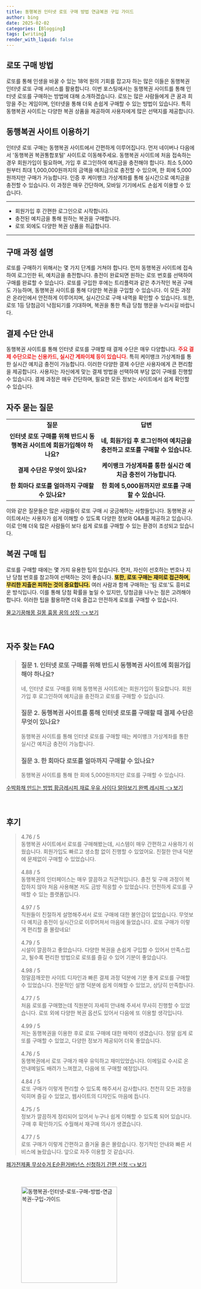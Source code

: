 ```yaml
---
title: 동행복권 인터넷 로또 구매 방법 연금복권 구입 가이드
author: bing
date: 2025-02-02
categories: [Blogging]
tags: [writing]
render_with_liquid: false
---
```



<h2 id='로또_구매_방법'>로또 구매 방법</h2>

<p>로또를 통해 인생을 바꿀 수 있는 18억 원의 기회를 잡고자 하는 많은 이들은 동행복권 인터넷 로또 구매 서비스를 활용합니다. 이번 포스팅에서는 동행복권 사이트를 통해 인터넷 로또를 구매하는 방법에 대해 소개하겠습니다. 로또는 많은 사람들에게 큰 꿈과 희망을 주는 게임이며, 인터넷을 통해 더욱 손쉽게 구매할 수 있는 방법이 있습니다. 특히 동행복권 사이트는 다양한 복권 상품을 제공하여 사용자에게 많은 선택지를 제공합니다.</p>

<h2 id='동행복권_사이트_이용하기'>동행복권 사이트 이용하기</h2>

<p>인터넷 로또 구매는 동행복권 사이트에서 간편하게 이루어집니다. 먼저 네이버나 다음에서 '동행복권 복권통합포털' 사이트로 이동해주세요. 동행복권 사이트에 처음 접속하는 경우 회원가입이 필요하며, 가입 후 로그인하여 예치금을 충전해야 합니다. 최소 5,000원부터 최대 1,000,000원까지의 금액을 예치금으로 충전할 수 있으며, 한 회에 5,000원까지만 구매가 가능합니다. 인증 후 케이뱅크 가상계좌를 통해 실시간으로 예치금을 충전할 수 있습니다. 이 과정은 매우 간단하며, 모바일 기기에서도 손쉽게 이용할 수 있습니다.</p>

<hr />

<ul>
    <li>회원가입 후 간편한 로그인으로 시작합니다.</li>
    <li>충전된 예치금을 통해 원하는 복권을 구매합니다.</li>
    <li>로또 외에도 다양한 복권 상품을 취급합니다.</li>
</ul>

<hr />

<h2 id='구매_과정_설명'>구매 과정 설명</h2>

<p>로또를 구매하기 위해서는 몇 가지 단계를 거쳐야 합니다. 먼저 동행복권 사이트에 접속하여 로그인한 뒤, 예치금을 충전합니다. 충전이 완료되면 원하는 로또 번호를 선택하여 구매를 완료할 수 있습니다. 로또를 구입한 후에는 트리플럭과 같은 추가적인 복권 구매도 가능하며, 동행복권 사이트를 통해 다양한 복권을 구입할 수 있습니다. 이 모든 과정은 온라인에서 안전하게 이루어지며, 실시간으로 구매 내역을 확인할 수 있습니다. 또한, 로또 1등 당첨금이 낙점되기를 기대하며, 복권을 통한 특급 당첨 행운을 누리시길 바랍니다.</p>

<h2 id='결제_수단_안내'>결제 수단 안내</h2>

<p>동행복권 사이트를 통해 인터넷 로또를 구매할 때 결제 수단은 매우 다양합니다. <b><span style="color: #ee2323;">주요 결제 수단으로는 신용카드, 실시간 계좌이체 등이 있습니다.</span></b> 특히 케이뱅크 가상계좌를 통한 실시간 예치금 충전이 가능합니다. 이러한 다양한 결제 수단은 사용자에게 큰 편리함을 제공합니다. 사용자는 자신에게 맞는 결제 방법을 선택하여 부담 없이 구매를 진행할 수 있습니다. 결제 과정은 매우 간단하며, 필요한 모든 정보는 사이트에서 쉽게 확인할 수 있습니다.</p>

<h2 id='자주_묻는_질문'>자주 묻는 질문</h2>

<table>
    <tr>
        <td style="text-align: center; height: 17px;"><b>질문</b></td>
        <td style="text-align: center; height: 17px;"><b>답변</b></td>
    </tr>
    <tr>
        <td style="text-align: center; height: 17px;"><b>인터넷 로또 구매를 위해 반드시 동행복권 사이트에 회원가입해야 하나요?</b></td>
        <td style="text-align: center; height: 17px;"><b>네, 회원가입 후 로그인하여 예치금을 충전하고 로또를 구매할 수 있습니다.</b></td>
    </tr>
    <tr>
        <td style="text-align: center; height: 17px;"><b>결제 수단은 무엇이 있나요?</b></td>
        <td style="text-align: center; height: 17px;"><b>케이뱅크 가상계좌를 통한 실시간 예치금 충전이 가능합니다.</b></td>
    </tr>
    <tr>
        <td style="text-align: center; height: 17px;"><b>한 회마다 로또를 얼마까지 구매할 수 있나요?</b></td>
        <td style="text-align: center; height: 17px;"><b>한 회에 5,000원까지만 로또를 구매할 수 있습니다.</b></td>
    </tr>
</table>

<p>이와 같은 질문들은 많은 사람들이 로또 구매 시 궁금해하는 사항들입니다. 동행복권 사이트에서는 사용자가 쉽게 이해할 수 있도록 다양한 정보와 Q&A를 제공하고 있습니다. 이로 인해 더욱 많은 사람들이 보다 쉽게 로또를 구매할 수 있는 환경이 조성되고 있습니다.</p>

<h2 id='복권_구매_팁'>복권 구매 팁</h2>

<p>로또를 구매할 때에는 몇 가지 유용한 팁이 있습니다. 먼저, 자신이 선호하는 번호나 지난 당첨 번호를 참고하여 선택하는 것이 좋습니다. <b><span style="background-color: #ffe066;">또한, 로또 구매는 재미로 접근하며, 무리한 지출은 피하는 것이 중요합니다.</span></b> 여러 사람과 함께 구매하는 '팀 로또'도 흥미로운 방식입니다. 이를 통해 당첨 확률을 높일 수 있지만, 당첨금을 나누는 점은 고려해야 합니다. 이러한 팁을 활용하면 더욱 즐겁고 안전하게 로또를 구매할 수 있습니다.</p>


<p><a class="click-button" title="물고기꿈해몽 길몽 흉몽 꿈의 상징" href="https://adkhouse.github.io/posts/%EB%AC%BC%EA%B3%A0%EA%B8%B0%EA%BF%88%ED%95%B4%EB%AA%BD-%EA%B8%B8%EB%AA%BD-%ED%9D%89%EB%AA%BD-%EA%BF%88%EC%9D%98-%EC%83%81%EC%A7%95/" rel="dofollow">물고기꿈해몽 길몽 흉몽 꿈의 상징 👈 보기</a></p><br>
<h2 id='자주_찾는_FAQ'>자주 찾는 FAQ</h2>
<div itemscope="" itemtype="https://schema.org/FAQPage"> 
<blockquote> 
<div itemscope="" itemprop="mainEntity" itemtype="https://schema.org/Question"> 
<h3 itemprop="name">질문 1. 인터넷 로또 구매를 위해 반드시 동행복권 사이트에 회원가입해야 하나요?</h3> 
<div itemscope="" itemprop="acceptedAnswer" itemtype="https://schema.org/Answer"> 
<span itemprop="text"> 
<p>네, 인터넷 로또 구매를 위해 동행복권 사이트에는 회원가입이 필요합니다. 회원가입 후 로그인하여 예치금을 충전하고 로또를 구매할 수 있습니다.</p> 
</span> 
</div> 
</div> 

<div itemscope="" itemprop="mainEntity" itemtype="https://schema.org/Question"> 
<h3 itemprop="name">질문 2. 동행복권 사이트를 통해 인터넷 로또를 구매할 때 결제 수단은 무엇이 있나요?</h3> 
<div itemscope="" itemprop="acceptedAnswer" itemtype="https://schema.org/Answer"> 
<span itemprop="text"> 
<p>동행복권 사이트를 통해 인터넷 로또를 구매할 때는 케이뱅크 가상계좌를 통한 실시간 예치금 충전이 가능합니다.</p> 
</span> 
</div> 
</div> 

<div itemscope="" itemprop="mainEntity" itemtype="https://schema.org/Question"> 
<h3 itemprop="name">질문 3. 한 회마다 로또를 얼마까지 구매할 수 있나요?</h3> 
<div itemscope="" itemprop="acceptedAnswer" itemtype="https://schema.org/Answer"> 
<span itemprop="text"> 
<p>동행복권 사이트를 통해 한 회에 5,000원까지만 로또를 구매할 수 있습니다.</p> 
</span> 
</div> 
</div> 
</blockquote> 
</div>
<p><a class="click-button" title="수박화채 만드는 방법 황금레시피 재료 우유 사이다 알아보기 완벽 레시피" href="https://adkhouse.github.io/posts/%EC%88%98%EB%B0%95%ED%99%94%EC%B1%84-%EB%A7%8C%EB%93%9C%EB%8A%94-%EB%B0%A9%EB%B2%95-%ED%99%A9%EA%B8%88%EB%A0%88%EC%8B%9C%ED%94%BC-%EC%9E%AC%EB%A3%8C-%EC%9A%B0%EC%9C%A0-%EC%82%AC%EC%9D%B4%EB%8B%A4-%EC%95%8C%EC%95%84%EB%B3%B4%EA%B8%B0-%EC%99%84%EB%B2%BD-%EB%A0%88%EC%8B%9C%ED%94%BC/" rel="dofollow">수박화채 만드는 방법 황금레시피 재료 우유 사이다 알아보기 완벽 레시피 👈 보기</a></p><br>
<h2 id='후기'>후기</h2>
<div itemscope itemtype="https://schema.org/Product">
  <blockquote>
  <div itemprop="review" itemscope itemtype="https://schema.org/Review">
      <div itemprop="reviewRating" itemscope itemtype="https://schema.org/Rating"> <span itemprop="ratingValue">4.76</span> / <span itemprop="bestRating">5</span> </div>
      <span itemprop="reviewBody">동행복권 사이트에서 로또를 구매해봤는데, 시스템이 매우 간편하고 사용하기 쉬웠습니다. 회원가입도 빠르고 생소함 없이 진행할 수 있었어요. 친절한 안내 덕분에 문제없이 구매할 수 있었습니다.</span>
  </div>
  <br>
  <div itemprop="review" itemscope itemtype="https://schema.org/Review">
      <div itemprop="reviewRating" itemscope itemtype="https://schema.org/Rating"> <span itemprop="ratingValue">4.88</span> / <span itemprop="bestRating">5</span> </div>
      <span itemprop="reviewBody">동행복권의 인터페이스는 매우 깔끔하고 직관적입니다. 충전 및 구매 과정이 복잡하지 않아 처음 사용해본 저도 금방 적응할 수 있었습니다. 안전하게 로또를 구매할 수 있는 플랫폼입니다.</span>
  </div>
  <br>
  <div itemprop="review" itemscope itemtype="https://schema.org/Review">
      <div itemprop="reviewRating" itemscope itemtype="https://schema.org/Rating"> <span itemprop="ratingValue">4.97</span> / <span itemprop="bestRating">5</span> </div>
      <span itemprop="reviewBody">직원들이 친절하게 설명해주셔서 로또 구매에 대한 불안감이 없었습니다. 무엇보다 예치금 충전이 실시간으로 이루어져서 마음에 들었습니다. 로또 구매가 이렇게 편리할 줄 몰랐네요!</span>
  </div>
  <br>
  <div itemprop="review" itemscope itemtype="https://schema.org/Review">
      <div itemprop="reviewRating" itemscope itemtype="https://schema.org/Rating"> <span itemprop="ratingValue">4.79</span> / <span itemprop="bestRating">5</span> </div>
      <span itemprop="reviewBody">시설이 깔끔하고 좋았습니다. 다양한 복권을 손쉽게 구입할 수 있어서 만족스럽고, 될수록 편리한 방법으로 로또를 즐길 수 있어 기분이 좋았습니다.</span>
  </div>
  <br>
  <div itemprop="review" itemscope itemtype="https://schema.org/Review">
      <div itemprop="reviewRating" itemscope itemtype="https://schema.org/Rating"> <span itemprop="ratingValue">4.98</span> / <span itemprop="bestRating">5</span> </div>
      <span itemprop="reviewBody">정말끔깨끗한 사이트 디자인과 빠른 결제 과정 덕분에 기분 좋게 로또를 구매할 수 있었습니다. 전문적인 설명 덕분에 쉽게 이해할 수 있었고, 상당히 만족합니다.</span>
  </div>
  <br>
  <div itemprop="review" itemscope itemtype="https://schema.org/Review">
      <div itemprop="reviewRating" itemscope itemtype="https://schema.org/Rating"> <span itemprop="ratingValue">4.77</span> / <span itemprop="bestRating">5</span> </div>
      <span itemprop="reviewBody">처음 로또를 구매했는데 직원분이 자세히 안내해 주셔서 무사히 진행할 수 있었습니다. 로또 외에 다양한 복권 옵션도 있어서 다음에 또 이용할 생각입니다.</span>
  </div>
  <br>
  <div itemprop="review" itemscope itemtype="https://schema.org/Review">
      <div itemprop="reviewRating" itemscope itemtype="https://schema.org/Rating"> <span itemprop="ratingValue">4.99</span> / <span itemprop="bestRating">5</span> </div>
      <span itemprop="reviewBody">저는 동행복권을 이용한 후로 로또 구매에 대한 매력이 생겼습니다. 정말 쉽게 로또를 구매할 수 있었고, 다양한 정보가 제공되어 더욱 좋았습니다.</span>
  </div>
  <br>
  <div itemprop="review" itemscope itemtype="https://schema.org/Review">
      <div itemprop="reviewRating" itemscope itemtype="https://schema.org/Rating"> <span itemprop="ratingValue">4.76</span> / <span itemprop="bestRating">5</span> </div>
      <span itemprop="reviewBody">동행복권에서 로또 구매가 매우 유익하고 재미있었습니다. 이메일로 수시로 온 안내메일도 배려가 느껴졌고, 다음에 또 구매할 예정입니다.</span>
  </div>
  <br>
  <div itemprop="review" itemscope itemtype="https://schema.org/Review">
      <div itemprop="reviewRating" itemscope itemtype="https://schema.org/Rating"> <span itemprop="ratingValue">4.84</span> / <span itemprop="bestRating">5</span> </div>
      <span itemprop="reviewBody">로또 구매가 이렇게 편리할 수 있도록 해주셔서 감사합니다. 천천히 모든 과정을 익히며 즐길 수 있었고, 웹사이트의 디자인도 마음에 듭니다.</span>
  </div>
  <br>
  <div itemprop="review" itemscope itemtype="https://schema.org/Review">
      <div itemprop="reviewRating" itemscope itemtype="https://schema.org/Rating"> <span itemprop="ratingValue">4.75</span> / <span itemprop="bestRating">5</span> </div>
      <span itemprop="reviewBody">정보가 깔끔하게 정리되어 있어서 누구나 쉽게 이해할 수 있도록 되어 있습니다. 구매 후 확인하기도 수월해서 재구매 의사가 생겼습니다.</span>
  </div>
  <br>
  <div itemprop="review" itemscope itemtype="https://schema.org/Review">
      <div itemprop="reviewRating" itemscope itemtype="https://schema.org/Rating"> <span itemprop="ratingValue">4.77</span> / <span itemprop="bestRating">5</span> </div>
      <span itemprop="reviewBody">로또 구매가 이렇게 간편하고 즐거울 줄은 몰랐습니다. 정기적인 안내와 빠른 서비스에 놀랐습니다. 앞으로 자주 이용할 것 같습니다.</span>
  </div>
  </blockquote>
</div>
<p><a class="click-button" title="폐가전제품 무상수거 E순환거버넌스 신청하기 간편 신청" href="https://adkhouse.github.io/posts/%ED%8F%90%EA%B0%80%EC%A0%84%EC%A0%9C%ED%92%88-%EB%AC%B4%EC%83%81%EC%88%98%EA%B1%B0-E%EC%88%9C%ED%99%98%EA%B1%B0%EB%B2%84%EB%84%8C%EC%8A%A4-%EC%8B%A0%EC%B2%AD%ED%95%98%EA%B8%B0-%EA%B0%84%ED%8E%B8-%EC%8B%A0%EC%B2%AD/" rel="dofollow">폐가전제품 무상수거 E순환거버넌스 신청하기 간편 신청 👈 보기</a></p><br>
<figure class="image"><img src="https://adkhouse.github.io/assets/img/thumbnail/동행복권-인터넷-로또-구매-방법-연금복권-구입-가이드.webp" alt="동행복권-인터넷-로또-구매-방법-연금복권-구입-가이드" width="256" height="256"></figure>